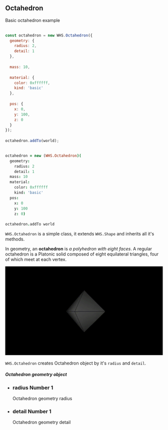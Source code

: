<h2 class="ws" id="octahedron">Octahedron</h2>

<div class="blockTitle h3">Basic octahedron example</div>

```javascript

const octahedron = new WHS.Octahedron({
  geometry: {
    radius: 2,
    detail: 1
  },

  mass: 10,

  material: {
    color: 0xffffff,
    kind: 'basic'
  },

  pos: {
    x: 0,
    y: 100,
    z: 0
  }
});

octahedron.addTo(world);

```

```coffeescript

octahedron = new (WHS.Octahedron)(
  geometry:
    radius: 2
    detail: 1
  mass: 10
  material:
    color: 0xffffff
    kind: 'basic'
  pos:
    x: 0
    y: 100
    z: 0)

octahedron.addTo world

```


`WHS.Octahedron` is a simple class, it extends `WHS.Shape` and inherits all it's methods.

In geometry, an **octahedron** is *a polyhedron with eight faces*. A regular octahedron is a Platonic solid composed of eight equilateral triangles, four of which meet at each vertex.

<img src="images/shapes/octahedron.gif" alt="rendered octahedron">

`WHS.Octahedron` creates Octahedron object by it's `radius` and `detail`.

<div class="params" id="octahedron-geometry">
  <h5>Octahedron geometry object <a href="#octahedron-geometry" class="anchor"></a></h5>
  <ul>
    <li id="octahedron-geometry-radius">
      <h3><a href="#octahedron-geometry-radius" class="anchor"></a> radius
        <span class="type">Number</span>
        <span class="default">1</span>
      </h3>
      <p>Octahedron geometry radius</p>
    </li>
    <li id="octahedron-geometry-detail">
      <h3><a href="#octahedron-geometry-detail" class="anchor"></a> detail
        <span class="type">Number</span>
        <span class="default">1</span>
      </h3>
      <p>Octahedron geometry detail</p>
    </li>
  </ul>
</div>

<script src="https://gist.github.com/sasha240100/2e4fd99eed06e9c5bd05.js"></script>